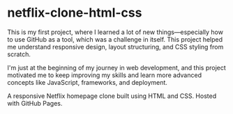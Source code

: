 # netflix-clone-html-css
This is my first project, where I learned a lot of new things—especially how to use GitHub as a tool, which was a challenge in itself. This project helped me understand responsive design, layout structuring, and CSS styling from scratch.

I'm just at the beginning of my journey in web development, and this project motivated me to keep improving my skills and learn more advanced concepts like JavaScript, frameworks, and deployment.

A responsive Netflix homepage clone built using HTML and CSS. Hosted with GitHub Pages.
